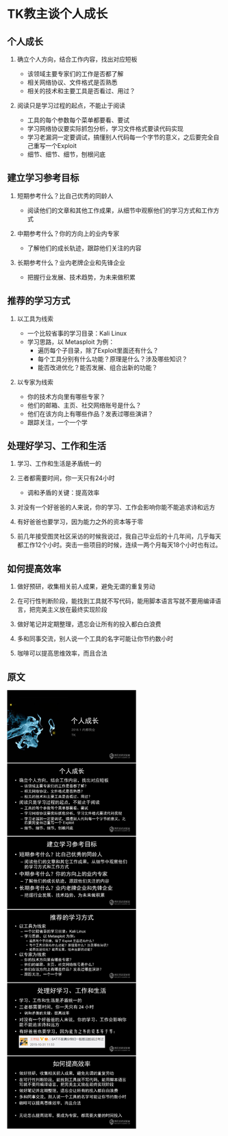 # TK教主谈个人成长

## 个人成长

1. 确立个人方向，结合工作内容，找出对应短板
    - 该领域主要专家们的工作是否都了解
    - 相关网络协议、文件格式是否熟悉
    - 相关的技术和主要工具是否看过、用过？

2. 阅读只是学习过程的起点，不能止于阅读
    - 工具的每个参数每个菜单都要看、要试
    - 学习网络协议要实际抓包分析，学习文件格式要读代码实现
    - 学习老漏洞一定要调试，搞懂别人代码每一个字节的意义，之后要完全自己重写一个Exploit
    - 细节、细节、细节，刨根问底

## 建立学习参考目标

1. 短期参考什么？比自己优秀的同龄人
    - 阅读他们的文章和其他工作成果，从细节中观察他们的学习方式和工作方式

2. 中期参考什么？你的方向上的业内专家
    - 了解他们的成长轨迹，跟踪他们关注的内容

3. 长期参考什么？业内老牌企业和先锋企业
    - 把握行业发展、技术趋势，为未来做积累

## 推荐的学习方式

1. 以工具为线索
    - 一个比较省事的学习目录：Kali Linux
    - 学习思路，以 Metasploit 为例：
        - 遍历每个子目录，除了Exploit里面还有什么？
        - 每个工具分别有什么功能？原理是什么？涉及哪些知识？
        - 能否改进优化？能否发展、组合出新的功能？

2. 以专家为线索
    - 你的技术方向里有哪些专家？
    - 他们的邮箱、主页、社交网络账号是什么？
    - 他们在该方向上有哪些作品？发表过哪些演讲？
    - 跟踪关注，一个一个学

## 处理好学习、工作和生活

1. 学习、工作和生活是矛盾统一的

2. 三者都需要时间，你一天只有24小时
    - 调和矛盾的关键：提高效率

3. 对没有一个好爸爸的人来说，你的学习、工作会影响你能不能追求诗和远方

4. 有好爸爸也要学习，因为能力之外的资本等于零

5. 前几年接受图灵社区采访的时候我说过，我自己毕业后的十几年间，几乎每天都工作12个小时。突击一些项目的时候，连续一两个月每天18个小时也有过。

## 如何提高效率

1. 做好预研，收集相关前人成果，避免无谓的重复劳动

2. 在可行性判断阶段，能找到工具就不写代码，能用脚本语言写就不要用编译语言，把完美主义放在最终实现阶段

3. 做好笔记并定期整理，遗忘会让所有的投入都白白浪费

4. 多和同事交流，别人说一个工具的名字可能让你节约数小时

5. 咖啡可以提高思维效率，而且合法

## 原文
![tk_personal_improvement](tk_personal_improvement.jpg)
